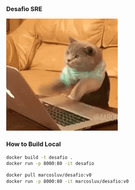 ### Desafio SRE

![Desafio](site/digitando.gif)


### How to Build Local

```bash
docker build -t desafio .
docker run -p 8000:80 -it desafio
```


```bash
docker pull marcosluv/desafio:v0
docker run -p 8000:80 -it marcosluv/desafio:v0
```